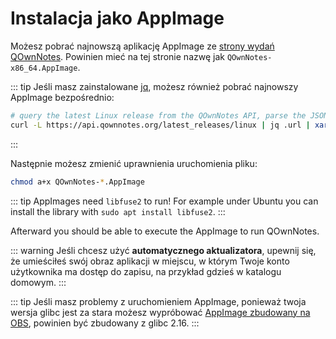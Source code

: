 # Instalacja jako AppImage

Możesz pobrać najnowszą aplikację AppImage ze [strony wydań QOwnNotes](https://github.com/pbek/QOwnNotes/releases). Powinien mieć na tej stronie nazwę jak `QOwnNotes-x86_64.AppImage`.

::: tip
Jeśli masz zainstalowane [jq](https://stedolan.github.io/jq/), możesz również pobrać najnowszy AppImage bezpośrednio:

```bash
# query the latest Linux release from the QOwnNotes API, parse the JSON for the URL and download it
curl -L https://api.qownnotes.org/latest_releases/linux | jq .url | xargs curl -Lo QOwnNotes-x86_64.AppImage
```
:::

Następnie możesz zmienić uprawnienia uruchomienia pliku:

```bash
chmod a+x QOwnNotes-*.AppImage
```

::: tip
AppImages need `libfuse2` to run! For example under Ubuntu you can install the library with `sudo apt install libfuse2`.
:::

Afterward you should be able to execute the AppImage to run QOwnNotes.

::: warning
Jeśli chcesz użyć **automatycznego aktualizatora**, upewnij się, że umieściłeś swój obraz aplikacji w miejscu, w którym Twoje konto użytkownika ma dostęp do zapisu, na przykład gdzieś w katalogu domowym.
:::

::: tip
Jeśli masz problemy z uruchomieniem AppImage, ponieważ twoja wersja glibc jest za stara możesz wypróbować [AppImage zbudowany na OBS](https://download.opensuse.org/repositories/home:/pbek:/QOwnNotes/AppImage/QOwnNotes-latest-x86_64.AppImage), powinien być zbudowany z glibc 2.16.
:::
